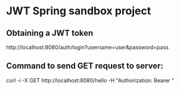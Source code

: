 # JWT Spring sandbox project

## Obtaining a JWT token
http://localhost:8080/auth/login?username=user&password=pass

## Command to send GET request to server:

curl -i -X GET http://localhost:8080/hello -H "Authorization: Bearer <TOKEN>"
